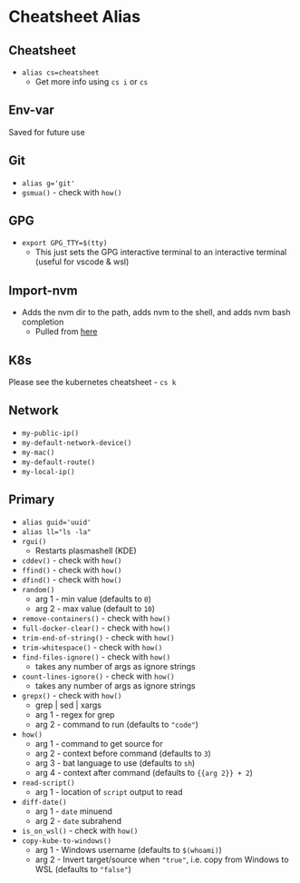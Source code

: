 # Cheatsheet Alias

## Cheatsheet

* `alias cs=cheatsheet`
  * Get more info using `cs i` or `cs`

## Env-var

Saved for future use

## Git

* `alias g='git'`
* `gsmua()` - check with `how()`

## GPG

* `export GPG_TTY=$(tty)`
  * This just sets the GPG interactive terminal to an interactive terminal (useful for vscode & wsl)

## Import-nvm

* Adds the nvm dir to the path, adds nvm to the shell, and adds nvm bash completion
  * Pulled from [here](https://github.com/nvm-sh/nvm#git-install)

## K8s

Please see the kubernetes cheatsheet - `cs k`

## Network

* `my-public-ip()`
* `my-default-network-device()`
* `my-mac()`
* `my-default-route()`
* `my-local-ip()`

## Primary

* `alias guid='uuid'`
* `alias ll="ls -la"`
* `rgui()`
  * Restarts plasmashell (KDE)
* `cddev()` - check with `how()`
* `ffind()` - check with `how()`
* `dfind()` - check with `how()`
* `random()`
  * arg 1 - min value (defaults to `0`)
  * arg 2 - max value (default to `10`)
* `remove-containers()` - check with `how()`
* `full-docker-clear()` - check with `how()`
* `trim-end-of-string()` - check with `how()`
* `trim-whitespace()` - check with `how()`
* `find-files-ignore()` - check with `how()`
  * takes any number of args as ignore strings
* `count-lines-ignore()` - check with `how()`
  * takes any number of args as ignore strings
* `grepx()` - check with `how()`
  * grep | sed | xargs
  * arg 1 - regex for grep
  * arg 2 - command to run (defaults to `"code"`)
* `how()`
  * arg 1 - command to get source for
  * arg 2 - context before command (defaults to `3`)
  * arg 3 - bat language to use (defaults to `sh`)
  * arg 4 - context after command (defaults to `{{arg 2}} + 2`)
* `read-script()`
  * arg 1 - location of `script` output to read
* `diff-date()`
  * arg 1 - `date` minuend
  * arg 2 - `date` subrahend
* `is_on_wsl()` - check with `how()`
* `copy-kube-to-windows()`
  * arg 1 - Windows username (defaults to `$(whoami)`)
  * arg 2 - Invert target/source when `"true"`, i.e. copy from Windows to WSL (defaults to `"false"`)
